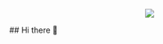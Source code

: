 <p align="center">
  <img src="https://capsule-render.vercel.app/api?text=Hello There!&animation=twinkling&type=venom&color=234F1E&height=100&fontColor=FFFFFF"/>
</p>
## Hi there 👋

<!--
**MlnrSara/MlnrSara** is a ✨ _special_ ✨ repository because its `README.md` (this file) appears on your GitHub profile.

Here are some ideas to get you started:

- 🔭 I’m currently working on ...
- 🌱 I’m currently learning ...
- 👯 I’m looking to collaborate on ...
- 🤔 I’m looking for help with ...
- 💬 Ask me about ...
- 📫 How to reach me: ...
- 😄 Pronouns: ...
- ⚡ Fun fact: ...
-->
